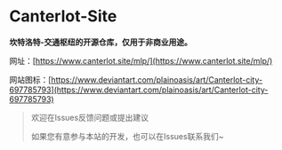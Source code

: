 # Canterlot-Site

**坎特洛特-交通枢纽的开源仓库，仅用于非商业用途。**

网址：[https://www.canterlot.site/mlp/](https://www.canterlot.site/mlp/)

网站图标：[https://www.deviantart.com/plainoasis/art/Canterlot-city-697785793](https://www.deviantart.com/plainoasis/art/Canterlot-city-697785793)

> 欢迎在Issues反馈问题或提出建议
> 
> 如果您有意参与本站的开发，也可以在Issues联系我们~
